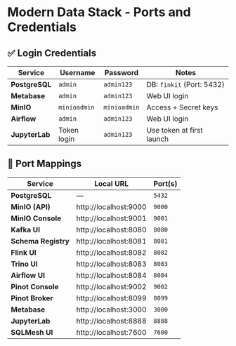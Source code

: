 
# Modern Data Stack - Ports and Credentials

## ✅ Login Credentials

| Service      | Username      | Password      | Notes                         |
|--------------|---------------|---------------|-------------------------------|
| **PostgreSQL** | `admin`        | `admin123`     | DB: `finkit` (Port: 5432)     |
| **Metabase**   | `admin`        | `admin123`     | Web UI login                  |
| **MinIO**      | `minioadmin`   | `minioadmin`   | Access + Secret keys          |
| **Airflow**    | `admin`        | `admin123`     | Web UI login                  |
| **JupyterLab** | Token login    | `admin123`     | Use token at first launch     |

## 🔌 Port Mappings

| Service           | Local URL                          | Port(s)      |
|-------------------|------------------------------------|--------------|
| **PostgreSQL**     | —                                  | `5432`       |
| **MinIO (API)**    | http://localhost:9000              | `9000`       |
| **MinIO Console**  | http://localhost:9001              | `9001`       |
| **Kafka UI**       | http://localhost:8080              | `8080`       |
| **Schema Registry**| http://localhost:8081              | `8081`       |
| **Flink UI**       | http://localhost:8082              | `8082`       |
| **Trino UI**       | http://localhost:8083              | `8083`       |
| **Airflow UI**     | http://localhost:8084              | `8084`       |
| **Pinot Console**  | http://localhost:9002              | `9002`       |
| **Pinot Broker**   | http://localhost:8099              | `8099`       |
| **Metabase**       | http://localhost:3000              | `3000`       |
| **JupyterLab**     | http://localhost:8888              | `8888`       |
| **SQLMesh UI**     | http://localhost:7600              | `7600`       |
